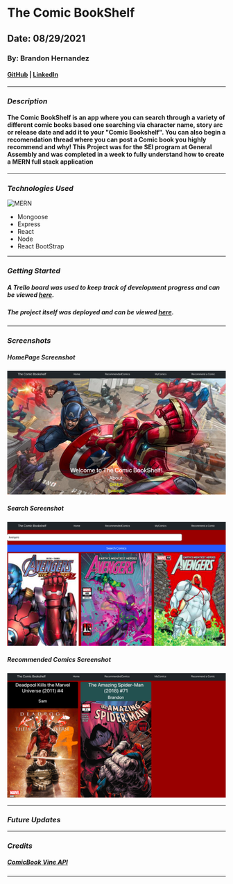 # The Comic BookShelf

## Date: 08/29/2021

### By: Brandon Hernandez

#### [GitHub](https://github.com/brandonhernandez123) | [LinkedIn](https://www.linkedin.com/in/brandonhdzgtz/)
***

### ***Description***
#### The Comic BookShelf is an app where you can search through a variety of different comic books based one searching via character name, story arc or release date and add it to your "Comic Bookshelf". You can also begin a recomendation thread where you can post a Comic book you highly recommend and why! This Project was for the SEI program at General Assembly and was completed in a week to fully understand how to create a MERN full stack application
***

### ***Technologies Used***
 ![MERN](https://miro.medium.com/max/1400/0*GKIyAWHbKbANm7d9.png) 
 * Mongoose
* Express
* React
* Node
* React BootStrap 
 

***

### ***Getting Started***

##### A Trello board was used to keep track of development progress and can be viewed [here](https://trello.com/b/zCEmwWyy/the-comic-bookshelf).
##### The project itself was deployed and can be viewed [here](URL).
***

### ***Screenshots***

##### HomePage Screenshot
![Homepage]('./../client/src/screenshots/homepage.png)

##### Search Screenshot
![Search]('./../client/src/screenshots/search.png)

##### Recommended Comics Screenshot
![Recommended](client/src/screenshots/recommended.png)
***

### ***Future Updates***

  
***

### ***Credits***

#####  [ComicBook Vine API](https://comicvine.gamespot.com/api/)


***